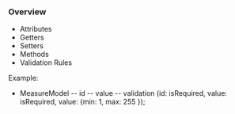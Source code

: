 ### Overview ###
- Attributes
- Getters
- Setters
- Methods
- Validation Rules


Example: 
- MeasureModel
-- id
-- value
-- validation (id: isRequired, value: isRequired, value: {min: 1, max: 255 });

